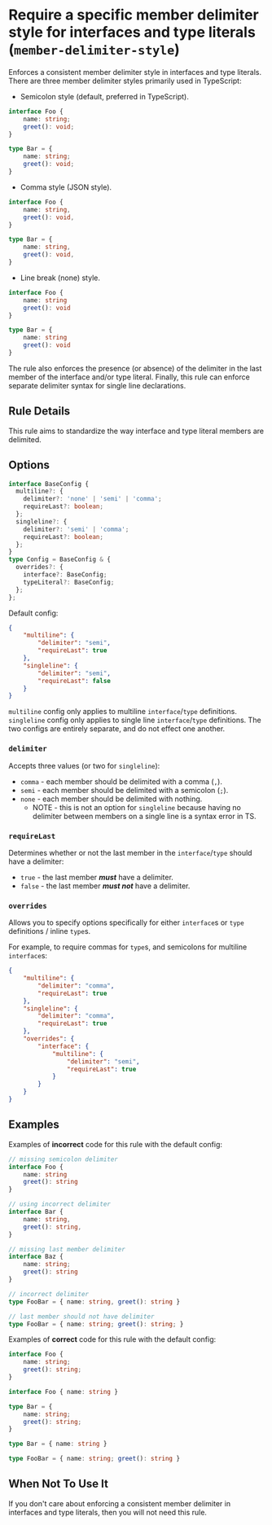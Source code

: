 # Require a specific member delimiter style for interfaces and type literals (`member-delimiter-style`)

Enforces a consistent member delimiter style in interfaces and type literals. There are three member delimiter styles primarily used in TypeScript:

- Semicolon style (default, preferred in TypeScript).

<!-- prettier-ignore -->
```ts
interface Foo {
    name: string;
    greet(): void;
}

type Bar = {
    name: string;
    greet(): void;
}
```

- Comma style (JSON style).

<!-- prettier-ignore -->
```ts
interface Foo {
    name: string,
    greet(): void,
}

type Bar = {
    name: string,
    greet(): void,
}
```

- Line break (none) style.

<!-- prettier-ignore -->
```ts
interface Foo {
    name: string
    greet(): void
}

type Bar = {
    name: string
    greet(): void
}
```

The rule also enforces the presence (or absence) of the delimiter in the last member of the interface and/or type literal.
Finally, this rule can enforce separate delimiter syntax for single line declarations.

## Rule Details

This rule aims to standardize the way interface and type literal members are delimited.

## Options

```ts
interface BaseConfig {
  multiline?: {
    delimiter?: 'none' | 'semi' | 'comma';
    requireLast?: boolean;
  };
  singleline?: {
    delimiter?: 'semi' | 'comma';
    requireLast?: boolean;
  };
}
type Config = BaseConfig & {
  overrides?: {
    interface?: BaseConfig;
    typeLiteral?: BaseConfig;
  };
};
```

Default config:

```JSON
{
    "multiline": {
        "delimiter": "semi",
        "requireLast": true
    },
    "singleline": {
        "delimiter": "semi",
        "requireLast": false
    }
}
```

`multiline` config only applies to multiline `interface`/`type` definitions.
`singleline` config only applies to single line `interface`/`type` definitions.
The two configs are entirely separate, and do not effect one another.

### `delimiter`

Accepts three values (or two for `singleline`):

- `comma` - each member should be delimited with a comma (`,`).
- `semi` - each member should be delimited with a semicolon (`;`).
- `none` - each member should be delimited with nothing.
  - NOTE - this is not an option for `singleline` because having no delimiter between members on a single line is a syntax error in TS.

### `requireLast`

Determines whether or not the last member in the `interface`/`type` should have a delimiter:

- `true` - the last member **_must_** have a delimiter.
- `false` - the last member **_must not_** have a delimiter.

### `overrides`

Allows you to specify options specifically for either `interface`s or `type` definitions / inline `type`s.

For example, to require commas for `type`s, and semicolons for multiline `interface`s:

```JSON
{
    "multiline": {
        "delimiter": "comma",
        "requireLast": true
    },
    "singleline": {
        "delimiter": "comma",
        "requireLast": true
    },
    "overrides": {
        "interface": {
            "multiline": {
                "delimiter": "semi",
                "requireLast": true
            }
        }
    }
}
```

## Examples

Examples of **incorrect** code for this rule with the default config:

<!-- prettier-ignore -->
```ts
// missing semicolon delimiter
interface Foo {
    name: string
    greet(): string
}

// using incorrect delimiter
interface Bar {
    name: string,
    greet(): string,
}

// missing last member delimiter
interface Baz {
    name: string;
    greet(): string
}

// incorrect delimiter
type FooBar = { name: string, greet(): string }

// last member should not have delimiter
type FooBar = { name: string; greet(): string; }
```

Examples of **correct** code for this rule with the default config:

<!-- prettier-ignore -->
```ts
interface Foo {
    name: string;
    greet(): string;
}

interface Foo { name: string }

type Bar = {
    name: string;
    greet(): string;
}

type Bar = { name: string }

type FooBar = { name: string; greet(): string }
```

## When Not To Use It

If you don't care about enforcing a consistent member delimiter in interfaces and type literals, then you will not need this rule.
